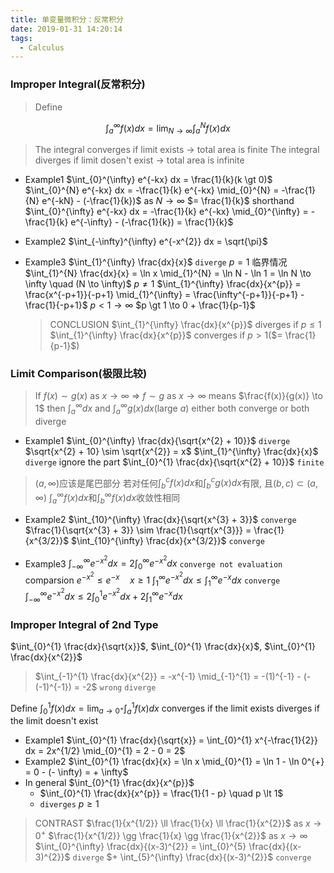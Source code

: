 ```yaml
---
title: 单变量微积分：反常积分
date: 2019-01-31 14:20:14
tags:
  - Calculus
---
```


### Improper Integral(反常积分)
> Define

$$\int_{a}^{\infty} f(x) dx = \lim_{N \to \infty} \int_{a}^{N} f(x) dx$$

> The integral converges if limit exists $\to$ total area is finite
> The integral diverges if limit dosen't exist $\to$ total area is infinite

<!--more-->

- Example1 $\int_{0}^{\infty} e^{-kx} dx = \frac{1}{k}(k \gt 0)$
  $\int_{0}^{N} e^{-kx} dx = -\frac{1}{k} e^{-kx} \mid_{0}^{N} = -\frac{1}{N} e^{-kN} - (-\frac{1}{k})$
  as $N \to \infty$
  $= \frac{1}{k}$
  shorthand
  $\int_{0}^{\infty} e^{-kx} dx = -\frac{1}{k} e^{-kx} \mid_{0}^{\infty} = -\frac{1}{k} e^{-\infty} - (-\frac{1}{k}) = \frac{1}{k}$

- Example2 $\int_{-\infty}^{\infty} e^{-x^{2}} dx = \sqrt{\pi}$

- Example3 $\int_{1}^{\infty} \frac{dx}{x}$ `diverge`
  $p = 1$ 临界情况
  $\int_{1}^{N} \frac{dx}{x} = \ln x \mid_{1}^{N} = \ln N - \ln 1 = \ln N \to \infty \quad (N \to \infty)$
  $p \neq 1$
  $\int_{1}^{\infty} \frac{dx}{x^{p}} = \frac{x^{-p+1}}{-p+1} \mid_{1}^{\infty} = \frac{\infty^{-p+1}}{-p+1} - \frac{1}{-p+1}$
  $p \lt 1 \to \infty$
  $p \gt 1 \to 0 + \frac{1}{p-1}$
  > CONCLUSION
  > $\int_{1}^{\infty} \frac{dx}{x^{p}}$ diverges if $p \leq 1$
  > $\int_{1}^{\infty} \frac{dx}{x^{p}}$ converges if $p \gt 1$($= \frac{1}{p-1}$)

### Limit Comparison(极限比较)
> If $f(x) \sim g(x)$ as $x \to \infty$ $\Longrightarrow$ $f \sim g$ as $x \to \infty$ means $\frac{f(x)}{g(x)} \to 1$
> then $\int_a^{\infty} dx$ and $\int_{a}^{\infty} g(x) dx$(large  $a$)
> either both converge or both diverge

- Example1 $\int_{0}^{\infty} \frac{dx}{\sqrt{x^{2} + 10}}$ `diverge`
  $\sqrt{x^{2} + 10} \sim \sqrt{x^{2}} = x$
  $\int_{1}^{\infty} \frac{dx}{x}$ `diverge`
  ignore the part $\int_{0}^{1} \frac{dx}{\sqrt{x^{2} + 10}}$ `finite`

> $(a, \infty)$应该是尾巴部分
> 若对任何$\int_{b}^{c} f(x) dx$和$\int_{b}^{c} g(x) dx$有限, 且$(b, c) \subset (a, \infty)$
> $\int_{a}^{\infty} f(x) dx$和$\int_{b}^{\infty} f(x) dx$收敛性相同	

- Example2 $\int_{10}^{\infty} \frac{dx}{\sqrt{x^{3} + 3}}$ `converge`
  $\frac{1}{\sqrt{x^{3} + 3}} \sim \frac{1}{\sqrt{x^{3}}} = \frac{1}{x^{3/2}}$
  $\int_{10}^{\infty} \frac{dx}{x^{3/2}}$ `converge`

- Example3 $\int_{-\infty}^{\infty} e^{-x^{2}} dx = 2 \int_{0}^{\infty} e^{-x^{2}} dx$ `converge not evaluation`
  comparsion $e^{-x^{2}} \leq e^{-x} \quad x \geq 1$
  $\int_{1}^{\infty} e^{-x^{2}} dx \leq \int_{1}^{\infty} e^{-x} dx$ `converge`
  $\int_{-\infty}^{\infty} e^{-x^{2}} dx \leq 2 \int_{0}^{1} e^{-x^{2}} dx + 2 \int_{1}^{\infty} e^{-x} dx$

### Improper Integral of 2nd Type
$\int_{0}^{1} \frac{dx}{\sqrt{x}}$, $\int_{0}^{1} \frac{dx}{x}$, $\int_{0}^{1} \frac{dx}{x^{2}}$

> $\int_{-1}^{1} \frac{dx}{x^{2}} = -x^{-1} \mid_{-1}^{1} = -(1)^{-1} - (-(-1)^{-1}) = -2$ `wrong` `diverge`

Define $\int_{0}^{1} f(x) dx = \lim_{a \to 0^{+}} \int_{a}^{1} f(x) dx$
converges if the limit exists
diverges if the limit doesn't exist

- Example1 $\int_{0}^{1} \frac{dx}{\sqrt{x}}  = \int_{0}^{1} x^{-\frac{1}{2}} dx = 2x^{1/2} \mid_{0}^{1} = 2 - 0 = 2$
- Example2 $\int_{0}^{1} \frac{dx}{x} = \ln x \mid_{0}^{1} = \ln 1 - \ln 0^{+} = 0 - (- \infty) = + \infty$
- In general $\int_{0}^{1} \frac{dx}{x^{p}}$
  - $\int_{0}^{1} \frac{dx}{x^{p}} = \frac{1}{1 - p} \quad p \lt 1$
  - `diverges` $p \geq 1$

> CONTRAST
> $\frac{1}{x^{1/2}} \ll \frac{1}{x} \ll \frac{1}{x^{2}}$ as $x \to 0^{+}$
> $\frac{1}{x^{1/2}} \gg \frac{1}{x} \gg \frac{1}{x^{2}}$ as $x \to \infty$
> $\int_{0}^{\infty} \frac{dx}{(x-3)^{2}} = \int_{0}^{5} \frac{dx}{(x-3)^{2}}$ `diverge` $+ \int_{5}^{\infty} \frac{dx}{(x-3)^{2}}$ `converge`